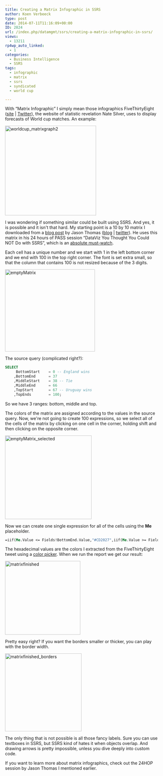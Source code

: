 ```yaml
---
title: Creating a Matrix Infographic in SSRS
author: Koen Verbeeck
type: post
date: 2014-07-11T11:16:09+00:00
ID: 2824
url: /index.php/datamgmt/ssrs/creating-a-matrix-infographic-in-ssrs/
views:
  - 13211
rp4wp_auto_linked:
  - 1
categories:
  - Business Intelligence
  - SSRS
tags:
  - infographic
  - matrix
  - ssrs
  - syndicated
  - world cup

---
```

With “Matrix Infographic” I simply mean those infographics FiveThirtyEight ([site][1] | [Twitter][2]), the website of statistic revelation Nate Silver, uses to display forecasts of World cup matches. An example:

[<img class="alignnone size-medium wp-image-2830" src="/wp-content/uploads/2014/07/worldcup_matrixgraph2-300x296.png" alt="worldcup_matrixgraph2" width="300" height="296" srcset="/wp-content/uploads/2014/07/worldcup_matrixgraph2-300x296.png 300w, /wp-content/uploads/2014/07/worldcup_matrixgraph2.png 576w" sizes="(max-width: 300px) 100vw, 300px" />][3]

I was wondering if something similar could be built using SSRS. And yes, it is possible and it isn't that hard. My starting point is a 10 by 10 matrix I downloaded from a [blog post][4] by Jason Thomas ([blog][5] | [twitter][6]). He uses this matrix in his 24 hours of PASS session “DataViz You Thought You Could NOT Do with SSRS”, which is an [absolute must-watch][7].

Each cell has a unique number and we start with 1 in the left bottom corner and we end with 100 in the top right corner. The font is set extra small, so that the column that contains 100 is not resized because of the 3 digits.

[<img class="alignnone size-full wp-image-2831" src="/wp-content/uploads/2014/07/emptyMatrix.png" alt="emptyMatrix" width="296" height="271" />][8]

The source query (complicated right?):

```sql
SELECT
	 BottomStart	= 0 -- England wins
	,BottomEnd		= 37
	,MiddleStart	= 38 -- Tie
	,MiddleEnd		= 66
	,TopStart		= 67 -- Uruguay wins
	,TopEnds		= 100;
```
So we have 3 ranges: bottom, middle and top.

The colors of the matrix are assigned according to the values in the source query. Now, we're not going to create 100 expressions, so we select all of the cells of the matrix by clicking on one cell in the corner, holding shift and then clicking on the opposite corner.

[<img class="alignnone size-full wp-image-2826" src="/wp-content/uploads/2014/07/emptyMatrix_selected.png" alt="emptyMatrix_selected" width="285" height="276" />][9]

Now we can create one single expression for all of the cells using the **Me** placeholder.

```vb
=iif(Me.Value <= Fields!BottomEnd.Value,"#CD2027",iif(Me.Value >= Fields!MiddleStart.Value And Me.Value <= Fields!MiddleEnd.Value,"#DEDEDF","#9FC9EB"))
```

The hexadecimal values are the colors I extracted from the FiveThirtyEight tweet using a [color picker][10]. When we run the report we get our result:

[<img class="alignnone size-full wp-image-2827" src="/wp-content/uploads/2014/07/matrixfinished.png" alt="matrixfinished" width="248" height="243" />][11]

Pretty easy right? If you want the borders smaller or thicker, you can play with the border width.

[<img class="alignnone size-full wp-image-2828" src="/wp-content/uploads/2014/07/matrixfinished_borders.png" alt="matrixfinished_borders" width="252" height="257" />][12]

The only thing that is not possible is all those fancy labels. Sure you can use textboxes in SSRS, but SSRS kind of hates it when objects overlap. And drawing arrows is pretty impossible, unless you dive deeply into custom code.

If you want to learn more about matrix infographics, check out the 24HOP session by Jason Thomas I mentioned earlier.

 [1]: http://fivethirtyeight.com/
 [2]: https://twitter.com/FiveThirtyEight
 [3]: /wp-content/uploads/2014/07/worldcup_matrixgraph2.png
 [4]: http://www.sqljason.com/2014/02/download-link-for-my-24-hop-session.html
 [5]: http://www.sqljason.com/
 [6]: https://twitter.com/SQLJason
 [7]: http://www.sqlpass.org/bac/2014/Sessions/SneakPeeks/Details.aspx?sid=5907
 [8]: /wp-content/uploads/2014/07/emptyMatrix.png
 [9]: /wp-content/uploads/2014/07/emptyMatrix_selected.png
 [10]: http://stephanieevergreen.com/choosing-a-color-picking-tool/
 [11]: /wp-content/uploads/2014/07/matrixfinished.png
 [12]: /wp-content/uploads/2014/07/matrixfinished_borders.png